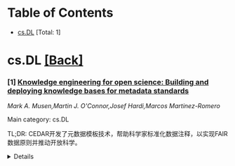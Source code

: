 <div id=toc></div>

# Table of Contents

- [cs.DL](#cs.DL) [Total: 1]


<div id='cs.DL'></div>

# cs.DL [[Back]](#toc)

### [1] [Knowledge engineering for open science: Building and deploying knowledge bases for metadata standards](https://arxiv.org/abs/2507.22391)
*Mark A. Musen,Martin J. O'Connor,Josef Hardi,Marcos Martinez-Romero*

Main category: cs.DL

TL;DR: CEDAR开发了元数据模板技术，帮助科学家标准化数据注释，以实现FAIR数据原则并推动开放科学。


<details>
  <summary>Details</summary>
Motivation: 科学家难以遵循FAIR数据原则，特别是需要丰富、标准化的元数据。

Method: CEDAR构建技术，将元数据标准编码为模板，这些模板捕获数据描述偏好以及第三方理解数据集所需的信息。这些模板通过网络表单或电子表格用于数据注释系统，并可用于纠正元数据以确保符合标准。

Result: CEDAR模板已被用于为各种科学联盟标准化元数据，并作为数据注释系统的基础，帮助确保遵守标准。它们以符号形式捕获知识，可应用于各种设置。

Conclusion: CEDAR模板为科学社区提供了一种机制，以创建共享的元数据标准，编码其应用偏好，并将这些标准部署到智能系统中以促进开放科学。

Abstract: Scientists strive to make their datasets available in open repositories, with
the goal that they be findable, accessible, interoperable, and reusable (FAIR).
Although it is hard for most investigators to remember all the guiding
principles associated with FAIR data, there is one overarching requirement: The
data need to be annotated with rich, discipline-specific, standardized
metadata. The Center for Expanded Data Annotation and Retrieval (CEDAR) builds
technology that enables scientists to encode metadata standards as templates
that enumerate the attributes of different kinds of experiments. These metadata
templates capture preferences regarding how data should be described and what a
third party needs to know to make sense of the datasets. CEDAR templates
describing community metadata preferences have been used to standardize
metadata for a variety of scientific consortia. They have been used as the
basis for data-annotation systems that acquire metadata through Web forms or
through spreadsheets, and they can help correct metadata to ensure adherence to
standards. Like the declarative knowledge bases that underpinned intelligent
systems decades ago, CEDAR templates capture the knowledge in symbolic form,
and they allow that knowledge to be applied in a variety of settings. They
provide a mechanism for scientific communities to create shared metadata
standards and to encode their preferences for the application of those
standards, and for deploying those standards in a range of intelligent systems
to promote open science.

</details>
